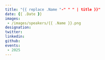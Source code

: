 ```yaml
---
title: "{{ replace .Name "-" " " | title }}"
date: {{ .Date }}
images: 
 - /images/speakers/{{ .Name }}.png
designation: 
twitter: 
linkedin: 
github: 
events:
 - 2025
---
```



